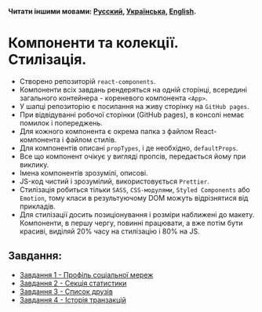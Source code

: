 **Читати іншими мовами: [Русский](README.md), [Українська](README.ua.md), [English](README.en.md).**

# Компоненти та колекції. Стилізація.

- Створено репозиторій `react-components`.
- Компоненти всіх завдань рендеряться на одній сторінці, всередині загального
  контейнера - кореневого компонента `<App>`.
- У шапці репозиторію є посилання на живу сторінку на `GitHub pages`.
- При відвідуванні робочої сторінки (GitHub pages), в консолі немає
  помилок і попереджень.
- Для кожного компонента є окрема папка з файлом React-компонента і файлом
  стилів.
- Для компонентів описані `propTypes`, і де необхідно, `defaultProps`.
- Все що компонент очікує у вигляді пропсів, передається йому при виклику.
- Імена компонентів зрозумілі, описові.
- JS-код чистий і зрозумілий, використовується `Prettier`.
- Стилізація робиться тільки `SASS`, `CSS-модулями`, `Styled Components` або
  `Emotion`, тому класи в результуючому DOM можуть відрізнятися від прикладів.
- Для стилізації досить позиціонування і розміри наближені до макету.
  Компоненти, в першу чергу, повинні працювати, а вже потім бути красиві,
  виділяй 20% часу на стилізацію і 80% на JS.

## Завдання:

- [Завдання 1 - Профіль соціальної мереж](assets/social-profile/README.ua.md)
- [Завдання 2 - Секція статистики](assets/statistics/README.ua.md)
- [Завдання 3 - Список друзів](assets/friend-list/README.ua.md)
- [Завдання 4 - Історія транзакцій](assets/transaction-history/README.ua.md)
